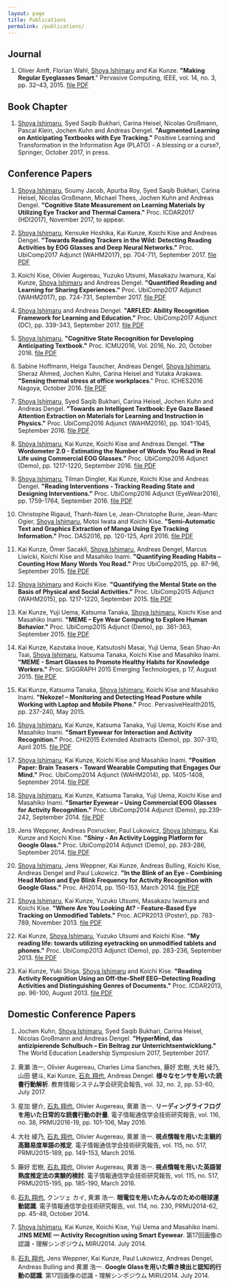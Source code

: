 ```yaml
---
layout: page
title: Publications
permalink: /publications/
---
```


## Journal

1. Oliver Amft, Florian Wahl, <u>Shoya Ishimaru</u> and Kai Kunze. <span style="font-weight: 700;" id="amft2015regular">"Making Regular Eyeglasses Smart</span>." Pervasive Computing, IEEE, vol. 14, no. 3, pp. 32–43, 2015. <a href="https://www.dropbox.com/s/ld08aby62vqylrs/IEEEPervasiveComputing2015Amft.pdf?raw=1"><span class="lsf">file</span> PDF</a>

## Book Chapter

1. <u>Shoya Ishimaru</u>, Syed Saqib Bukhari, Carina Heisel, Nicolas Großmann, Pascal Klein, Jochen Kuhn and Andreas Dengel. <span style="font-weight: 700;" id="ishimaru2017augmented">"Augmented Learning on Anticipating Textbooks with Eye Tracking."</span> Positive Learning and Transformation in the Information Age (PLATO) - A blessing or a curse?, Springer, October 2017, in press.

## Conference Papers

1. <u>Shoya Ishimaru</u>, Soumy Jacob, Apurba Roy, Syed Saqib Bukhari, Carina Heisel, Nicolas Großmann, Michael Thees, Jochen Kuhn and Andreas Dengel. <span style="font-weight: 700;" id="ishimaru2017cognitive">"Cognitive State Measurement on Learning Materials by Utilizing Eye Tracker and Thermal Camera."</span> Proc. ICDAR2017 (HDI2017), November 2017, to appear.

1. <u>Shoya Ishimaru</u>, Kensuke Hoshika, Kai Kunze, Koichi Kise and Andreas Dengel. <span style="font-weight: 700;" id="ishimaru2017inthewild">"Towards Reading Trackers in the Wild: Detecting Reading Activities by EOG Glasses and Deep Neural Networks."</span> Proc. UbiComp2017 Adjunct (WAHM2017), pp. 704-711, September 2017. <a href="https://www.dropbox.com/s/hrg3790iunb75hm/WAHM2017Ishimaru.pdf?raw=1"><span class="lsf">file</span> PDF</a>

1. Koichi Kise, Olivier Augereau, Yuzuko Utsumi, Masakazu Iwamura, Kai Kunze, <u>Shoya Ishimaru</u> and Andreas Dengel. <span style="font-weight: 700;" id="kise2017quantified">"Quantified Reading and Learning for Sharing Experiences."</span> Proc. UbiComp2017 Adjunct (WAHM2017), pp. 724-731, September 2017. <a href="https://www.dropbox.com/s/76pajkk7wkpa9bn/WAHM2017Kise.pdf?raw=1"><span class="lsf">file</span> PDF</a>

1. <u>Shoya Ishimaru</u> and Andreas Dengel. <span style="font-weight: 700;" id="ishimaru2017arfled">"ARFLED: Ability Recognition Framework for Learning and Education."</span> Proc. UbiComp2017 Adjunct (DC), pp. 339-343, September 2017. <a href="https://www.dropbox.com/s/jl0rfu80cte39d7/UbiComp2017Ishimaru.pdf?raw=1"><span class="lsf">file</span> PDF</a>

1. <u>Shoya Ishimaru</u>, <span style="font-weight: 700;" id="ishimaru2016cognitive">"Cognitive State Recognition for Developing Anticipating Textbook."</span> Proc. ICMU2016, Vol. 2016, No. 20, October 2016. <a href="https://www.dropbox.com/s/7tjk3oc7zbfphxw/ICMU2016Ishimaru.pdf?raw=1"><span class="lsf">file</span> PDF</a>

1. Sabine Hoffmann, Helga Tauscher, Andreas Dengel, <u>Shoya Ishimaru</u>, Sheraz Ahmed, Jochen Kuhn, Carina Heisel and Yutaka Arakawa. <span style="font-weight: 700;" id="sabine2016sensing">"Sensing thermal stress at office workplaces</span>." Proc. ICHES2016 Nagoya, October 2016. <a href="https://www.dropbox.com/s/qvamgqvqu51p1ef/ICHESNagoya2016Hoffmann.pdf?raw=1"><span class="lsf">file</span> PDF</a>

1. <u>Shoya Ishimaru</u>, Syed Saqib Bukhari, Carina Heisel, Jochen Kuhn and Andreas Dengel. <span style="font-weight: 700;" id="ishimaru2016textbook">"Towards an Intelligent Textbook: Eye Gaze Based Attention Extraction on Materials for Learning and Instruction in Physics."</span> Proc. UbiComp2016 Adjunct (WAHM2016), pp. 1041-1045, September 2016. <a href="https://www.dropbox.com/s/nqutm3l6iqmnetp/WAHM2016Ishimaru.pdf?raw=1"><span class="lsf">file</span> PDF</a>

1. <u>Shoya Ishimaru</u>, Kai Kunze, Koichi Kise and Andreas Dengel. <span style="font-weight: 700;" id="ishimaru2016wordometer2">"The Wordometer 2.0 - Estimating the Number of Words You Read in Real Life using Commercial EOG Glasses."</span> Proc. UbiComp2016 Adjunct (Demo), pp. 1217-1220, September 2016. <a href="https://www.dropbox.com/s/bt5u2z1u7tsk7e3/UbiComp2016Ishimaru.pdf?raw=1"><span class="lsf">file</span> PDF</a>

1. <u>Shoya Ishimaru</u>, Tilman Dingler, Kai Kunze, Koichi Kise and Andreas Dengel. <span style="font-weight: 700;" id="ishimaru2016interventions">"Reading Interventions - Tracking Reading State and Designing Interventions."</span> Proc. UbiComp2016 Adjunct (EyeWear2016), pp. 1759-1764, September 2016. <a href="https://www.dropbox.com/s/heu20bvu6y3c351/Eyewear2016Ishimaru.pdf?raw=1"><span class="lsf">file</span> PDF</a>

1. Christophe Rigaud, Thanh-Nam Le, Jean-Christophe Burie, Jean-Marc Ogier, <u>Shoya Ishimaru</u>, Motoi Iwata and Koichi Kise. <span style="font-weight: 700;" id="rigaud2016manga">"Semi-Automatic Text and Graphics Extraction of Manga Using Eye Tracking Information."</span> Proc. DAS2016, pp. 120-125, April 2016. <a href="https://www.dropbox.com/s/k5202jgwuoz38xo/DAS2016Rigaud.pdf?raw=1"><span class="lsf">file</span> PDF</a>

1. Kai Kunze, Ömer Sacakli, <u>Shoya Ishimaru</u>, Andreas Dengel, Marcus Liwicki, Koichi Kise and Masahiko Inami. <span style="font-weight: 700;" id="kunze2015habits">"Quantifying Reading Habits – Counting How Many Words You Read."</span> Proc UbiComp2015, pp. 87-96, September 2015. <a href="https://www.dropbox.com/s/4jvq6xm3pi4osqz/UbiComp2015Kunze.pdf?raw=1"><span class="lsf">file</span> PDF</a>

1. <u>Shoya Ishimaru</u> and Koichi Kise. <span style="font-weight: 700;" id="ishimaru2015mental">"Quantifying the Mental State on the Basis of Physical and Social Activities."</span> Proc. UbiComp2015 Adjunct (WAHM2015), pp. 1217-1220, September 2015. <a href="https://www.dropbox.com/s/1agd8qq1asm06fb/WAHM2015Ishimaru.pdf?raw=1"><span class="lsf">file</span> PDF</a>

1. Kai Kunze, Yuji Uema, Katsuma Tanaka, <u>Shoya Ishimaru</u>, Koichi Kise and Masahiko Inami. <span style="font-weight: 700;" id="kunze2015eyewear">"MEME – Eye Wear Computing to Explore Human Behavior."</span> Proc. UbiComp2015 Adjunct (Demo), pp. 361-363, September 2015. <a href="https://www.dropbox.com/s/8lnht9hxp0aqfoq/UbiComp2015KunzeDemo.pdf?raw=1"><span class="lsf">file</span> PDF</a>

1. Kai Kunze, Kazutaka Inoue, Katsutoshi Masai, Yuji Uema, Sean Shao-An Tsai, <u>Shoya Ishimaru</u>, Katsuma Tanaka, Koichi Kise and Masahiko Inami. <span style="font-weight: 700;" id="kunze2015smart">"MEME - Smart Glasses to Promote Healthy Habits for Knowledge Workers."</span> Proc. SIGGRAPH 2015 Emerging Technologies, p 17, August 2015. <a href="https://www.dropbox.com/s/0m0wrr6gnnk2puj/SIGGRAPH2015Kunze.pdf?raw=1"><span class="lsf">file</span> PDF</a>

1. Kai Kunze, Katsuma Tanaka, <u>Shoya Ishimaru</u>, Koichi Kise and Masahiko Inami. <span style="font-weight: 700;" id="kunze2015nekoze">"Nekoze! – Monitoring and Detecting Head Posture while Working with Laptop and Mobile Phone."</span> Proc. PervasiveHealth2015, pp. 237-240, May 2015.

1. <u>Shoya Ishimaru</u>, Kai Kunze, Katsuma Tanaka,  Yuji Uema, Koichi Kise and Masahiko Inami. <span style="font-weight: 700;" id="ishimaru2015smart">"Smart Eyewear for Interaction and Activity Recognition."</span> Proc. CHI2015 Extended Abstracts (Demo), pp. 307-310, April 2015. <a href="https://www.dropbox.com/s/qkwm7ypoesdqajq/CHI2015Ishimaru.pdf?raw=1"><span class="lsf">file</span> PDF</a>

1. <u>Shoya Ishimaru</u>, Kai Kunze, Koichi Kise and Masahiko Inami. <span style="font-weight: 700;" id="ishimaru2014brain">"Position Paper: Brain Teasers - Toward Wearable Computing that Engages Our Mind."</span> Proc. UbiComp2014 Adjunct (WAHM2014), pp. 1405-1408, September 2014. <a href="https://www.dropbox.com/s/x6ee4lzpoeq6jvk/WAHM2014Ishimaru.pdf?raw=1"><span class="lsf">file</span> PDF</a>

1. <u>Shoya Ishimaru</u>, Kai Kunze, Katsuma Tanaka, Yuji Uema, Koichi Kise and Masahiko Inami. <span style="font-weight: 700;" id="ishimaru2014smarter">"Smarter Eyewear – Using Commercial EOG Glasses for Activity Recognition."</span> Proc. UbiComp2014 Adjunct (Demo), pp.239-242, September 2014. <a href="https://www.dropbox.com/s/lqwokv450fj8rc9/UbiComp2014Ishimaru.pdf?raw=1"><span class="lsf">file</span> PDF</a>

1. Jens Weppner, Andreas Poxrucker, Paul Lukowicz, <u>Shoya Ishimaru</u>, Kai Kunze and Koichi Kise. <span style="font-weight: 700;" id="weppner2014logging">"Shiny - An Activity Logging Platform for Google Glass."</span> Proc. UbiComp2014 Adjunct (Demo), pp. 283-286, September 2014. <a href="https://www.dropbox.com/s/voe3wvndmvcvxhf/UbiComp2014Weppner.pdf?raw=1"><span class="lsf">file</span> PDF</a>

1. <u>Shoya Ishimaru</u>, Jens Weppner, Kai Kunze, Andreas Bulling, Koichi Kise, Andreas Dengel and Paul Lukowicz. <span style="font-weight: 700;" id="ishimaru2014blink">"In the Blink of an Eye - Combining Head Motion and Eye Blink Frequency for Activity Recognition with Google Glass."</span> Proc. AH2014, pp. 150-153, March 2014. <a href="https://www.dropbox.com/s/1jffafhf6vod0om/AH2014Ishimaru.pdf?raw=1"><span class="lsf">file</span> PDF</a>

1. <u>Shoya Ishimaru</u>, Kai Kunze, Yuzuko Utsumi, Masakazu Iwamura and Koichi Kise. <span style="font-weight: 700;" id="ishimaru2013eyetracking">"Where Are You Looking At? - Feature-Based Eye Tracking on Unmodified Tablets."</span> Proc. ACPR2013 (Poster), pp. 783-789, November 2013. <a href="https://www.dropbox.com/s/7l8p3watjkpeh7p/ACPR2013Ishimaru.pdf?dl=0"><span class="lsf">file</span> PDF</a>

1. Kai Kunze, <u>Shoya Ishimaru</u>, Yuzuko Utsumi and Koichi Kise. <span style="font-weight: 700;" id="kunze2013reading">"My reading life: towards utilizing eyetracking on unmodified tablets and phones."</span> Proc. UbiComp2013 Adjunct (Demo), pp. 283-236, September 2013. <a href="https://www.dropbox.com/s/6n1batu7nkg7c09/UbiComp2013Kunze.pdf?raw=1"><span class="lsf">file</span> PDF</a>

1. Kai Kunze, Yuki Shiga, <u>Shoya Ishimaru</u> and Koichi Kise. <span style="font-weight: 700;" id="kunze2013eeg">"Reading Activity Recognition Using an Off-the-Shelf EEG‒Detecting Reading Activities and Distinguishing Genres of Documents."</span> Proc. ICDAR2013, pp. 96-100, August 2013. <a href="https://www.dropbox.com/s/rukvtfl21d7fjws/ICDAR2013Kunze.pdf?raw=1"><span class="lsf">file</span> PDF</a>

## Domestic Conference Papers

1. Jochen Kuhn, <u>Shoya Ishimaru</u>, Syed Saqib Bukhari, Carina Heisel, Nicolas Großmann and Andreas Dengel. <span style="font-weight: 700;" id="kuhn2017hypermind">"HyperMind, das antizipierende Schulbuch – Ein Beitrag zur Unterrichtsentwicklung."</span> The World Education Leadership Symposium 2017, September 2017.

1. 黄瀬 浩一, Olivier Augereau, Charles Lima Sanches, 藤好 宏樹, 大社 綾乃, 山田 健斗, Kai Kunze, <u>石丸 翔也</u>, Andreas Dengel. <span style="font-weight: 700;" id="kise2017various">様々なセンサを用いた読書行動解析</span>. 教育情報システム学会研究会報告, vol. 32, no. 2, pp. 53-60, July 2017.

1. 星加 健介, <u>石丸 翔也</u>, Olivier Augereau, 黄瀬 浩一. <span style="font-weight: 700;" id="hoshika2016jreading">リーディングライフログを用いた日常的な読書行動の計量</span>. 電子情報通信学会技術研究報告, vol. 116, no. 38, PRMU2016-19, pp. 101-106, May 2016.

1. 大社 綾乃, <u>石丸 翔也</u>, Olivier Augereau, 黄瀬 浩一. <span style="font-weight: 700;" id="okoso2016jdifficult">視点情報を用いた主観的高難易度単語の推定</span>. 電子情報通信学会技術研究報告, vol. 115, no. 517, PRMU2015-189, pp. 149-153, March 2016.

1. 藤好 宏樹, <u>石丸 翔也</u>, Olivier Augereau, 黄瀬 浩一. <span style="font-weight: 700;" id="fujiyoshi2016jskill">視点情報を用いた英語習熟度推定法の実験的検討</span>. 電子情報通信学会技術研究報告, vol. 115, no. 517, PRMU2015-195, pp. 185-190, March 2016.

1. <u>石丸 翔也</u>, クンツェ カイ, 黄瀬 浩一. <span style="font-weight: 700;" id="ishimaru2014jmeme">眼電位を用いたみんなのための眼球運動認識</span>. 電子情報通信学会技術研究報告, vol. 114, no. 230, PRMU2014-62, pp. 45-48, October 2014.

1. <u>Shoya Ishimaru</u>, Kai Kunze, Koichi Kise, Yuji Uema and Masahiko Inami. <span style="font-weight: 700;" id="ishimaru2014meme">J!NS MEME — Activity Recognition using Smart Eyewear</span>. 第17回画像の認識・理解シンポジウム MIRU2014. July 2014.

1. <u>石丸 翔也</u>, Jens Weppner, Kai Kunze, Paul Lukowicz, Andreas Dengel, Andreas Bulling and 黄瀬 浩一. <span style="font-weight: 700;" id="ishimaru2014jglass">Google Glassを用いた瞬き検出と認知的行動の認識</span>. 第17回画像の認識・理解シンポジウム MIRU2014. July 2014.

